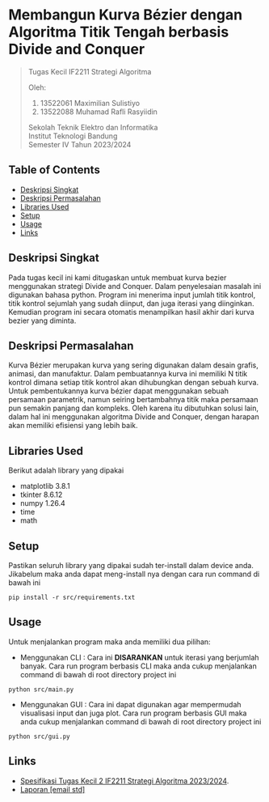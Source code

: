 # Membangun Kurva Bézier dengan Algoritma Titik Tengah berbasis Divide and Conquer
> Tugas Kecil IF2211 Strategi Algoritma
> 
> Oleh:<br>
> 1. 13522061 Maximilian Sulistiyo<br>
> 2. 13522088 Muhamad Rafli Rasyiidin<br>
> 
> Sekolah Teknik Elektro dan Informatika<br>
> Institut Teknologi Bandung<br>
> Semester IV Tahun 2023/2024

## Table of Contents
* [Deskripsi Singkat](#deskripsi-singkat)
* [Deskripsi Permasalahan](#deskripsi-permasalahan)
* [Libraries Used](#libraries-used)
* [Setup](#setup)
* [Usage](#usage)
* [Links](#links)
<!-- * [License](#license) -->


## Deskripsi Singkat
Pada tugas kecil ini kami ditugaskan untuk membuat kurva bezier menggunakan strategi Divide and Conquer. Dalam penyelesaian masalah ini digunakan bahasa python. Program ini menerima input jumlah titik kontrol, titik kontrol sejumlah yang sudah diinput, dan juga iterasi yang diinginkan. Kemudian program ini secara otomatis menampilkan hasil akhir dari kurva bezier yang diminta.
<!-- You don't have to answer all the questions - just the ones relevant to your project. -->


## Deskripsi Permasalahan
Kurva Bézier merupakan kurva yang sering digunakan dalam desain grafis, animasi, dan manufaktur. Dalam pembuatannya kurva ini memiliki N titik kontrol dimana setiap titik kontrol akan dihubungkan dengan sebuah kurva. Untuk pembentukannya kurva bézier dapat menggunakan sebuah persamaan parametrik, namun seiring bertambahnya titik maka persamaan pun semakin panjang dan kompleks. Oleh karena itu dibutuhkan solusi lain, dalam hal ini menggunakan algoritma Divide and Conquer, dengan harapan akan memiliki efisiensi yang lebih baik.


## Libraries Used
Berikut adalah library yang dipakai
- matplotlib            3.8.1
- tkinter               8.6.12
- numpy                 1.26.4
- time
- math


## Setup
Pastikan seluruh library yang dipakai sudah ter-install dalam device anda. Jikabelum maka anda dapat meng-install nya dengan cara run command di bawah ini

```shell
pip install -r src/requirements.txt
```


## Usage
Untuk menjalankan program maka anda memiliki dua pilihan:
- Menggunakan CLI : Cara ini **DISARANKAN** untuk iterasi yang berjumlah banyak. Cara run program berbasis CLI maka anda cukup menjalankan command di bawah di root directory project ini

```shell
python src/main.py
```

- Menggunakan GUI : Cara ini dapat digunakan agar mempermudah visualisasi input dan juga plot. Cara run program berbasis GUI maka anda cukup menjalankan command di bawah di root directory project ini

```shell
python src/gui.py
```

## Links
- [Spesifikasi Tugas Kecil 2 IF2211 Strategi Algoritma 2023/2024](https://docs.google.com/document/d/161qTQR5PzjQUIsoLO00A0Rp1dvsahrXY2Dk-fSmJl2o/edit).
- [Laporan [email std]](https://docs.google.com/document/d/1vaaxxt-4EWhpEPAtTjvysETvmU4RrV2bjP1D0OY8O9o/edit)